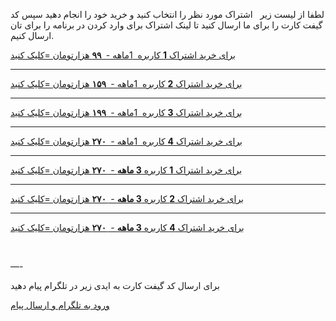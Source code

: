 لطفا از لیست زیر   اشتراک مورد نظر را انتخاب کنید و خرید خود را انجام دهید سپس کد گیفت کارت را برای ما ارسال کنید تا لینک اشتراک برای وارد کردن در برنامه را برای تان ارسال کنیم.

<a href="https://radvini.org/?add-to-cart=3265">برای خرید اشتراک <strong>1</strong> کاربره  1ماهه - <strong> ۹۹</strong> هزارتومان =کلیک کنید</a>

<hr />

<a href="https://radvini.org/?add-to-cart=3268">برای خرید اشتراک <strong>2</strong> کاربره  1ماهه - <strong> ۱۵۹</strong> هزارتومان =کلیک کنید</a>

<hr />

<a href="https://radvini.org/?add-to-cart=3302">برای خرید اشتراک <strong>3</strong> کاربره  1ماهه - <strong> ۱۹۹</strong> هزارتومان =کلیک کنید</a>

<hr />

<a href="https://radvini.org/?add-to-cart=3314">برای خرید اشتراک <strong>4</strong> کاربره  1ماهه - <strong> ۲۷۰</strong> هزارتومان =کلیک کنید</a>

<hr />

<a href="http://radvini.org/?add-to-cart=3606">برای خرید اشتراک <strong>1</strong> کاربره <strong>3 ماهه</strong> - <strong> ۲۷۰</strong> هزارتومان =کلیک کنید</a>

<hr />

<a href="http://radvini.org/?add-to-cart=3608">برای خرید اشتراک <strong>2</strong> کاربره <strong>3 ماهه</strong> - <strong> ۲۷۰</strong> هزارتومان =کلیک کنید</a>

<hr />

<a href="http://radvini.org/?add-to-cart=3497">برای خرید اشتراک <strong>4</strong> کاربره <strong>3 ماهه</strong> - <strong> ۲۷۰</strong> هزارتومان =کلیک کنید</a>

&nbsp;

—-

برای ارسال کد گیفت کارت به ایدی زیر در تلگرام پیام دهید

<a href="http://tlgrm.in/haman_site">ورود به تلگرام و ارسال پیام </a>

&nbsp;
